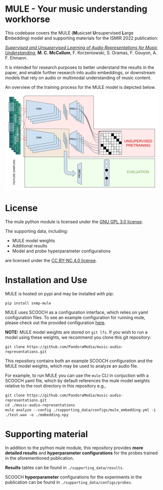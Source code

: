 # MULE - Your music understanding workhorse

This codebase covers the MULE (**M**usicset **U**nsupervised **L**arge **E**mbedding) model and supporting materials for the ISMIR 2022 publication:

[*Supervised and Unsupervised Learning of Audio Representations for Music Understanding*](https://arxiv.org/abs/2210.03799), **M. C. McCallum**, F. Korzeniowski, S. Oramas, F. Gouyon, A. F. Ehmann.

It is intended for research purposes to better understand the results in the paper, and enable further research into audio embeddings, or downstream models that rely on audio or multimodal understanding of music content.

An overview of the training process for the MULE model is depicted below.

![MULE model](/img/MULEDiagram.png?raw=true)

# License

The mule python module is licensed under the [GNU GPL 3.0 license](https://www.gnu.org/licenses/gpl-3.0.en.html).

The supporting data, including:

 - MULE model weights
 - Additional results
 - Model and probe hyperparameter configurations

are licensed under the [CC BY-NC 4.0 license](https://creativecommons.org/licenses/by-nc/4.0/legalcode).

# Installation and Use

MULE is hosted on pypi and may be installed with pip:

```
pip install sxmp-mule
```

MULE uses SCOOCH as a configuration interface, which relies on yaml configuration files. To see an example configuration for running mule, please check out the provided configuration [here](/supporting_data/configs/mule_embedding.yml).

**NOTE:** MULE model weights are stored on `git lfs`. If you wish to run a model using these weights, we recommend you clone this git repository:

```
git clone https://github.com/PandoraMedia/music-audio-representations.git
```

This repository contains both an example SCOOCH configuration and the MULE model weights, which may be used to analyze an audio file.

For example, to run MULE you can use the `mule` CLI in conjuction with a SCOOCH yaml file, which by default references the mule model weights relative to the root directory in this repository e.g.,

```
git clone https://github.com/PandoraMedia/music-audio-representations.git
cd ./music-audio-representations
mule analyze --config ./supporting_data/configs/mule_embedding.yml -i ./test.wav -o ./embedding.npy
```

# Supporting material

In addition to the python mule module, this repository provides **more detailed results** and **hyperparameter configurations** for the probes trained in the aforementioned publication.

**Results** tables can be found in `./supporting_data/results`.

SCOOCH **hyperparameter** configurations for the experiments in the publication can be found in `./supporting_data/configs/probes`.
